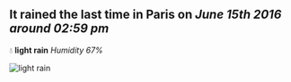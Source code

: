 ## It rained the last time in Paris on *June 15th 2016 around 02:59 pm*
💧  **light rain** *Humidity 67%*

![light rain](http://openweathermap.org/img/w/10d.png)
